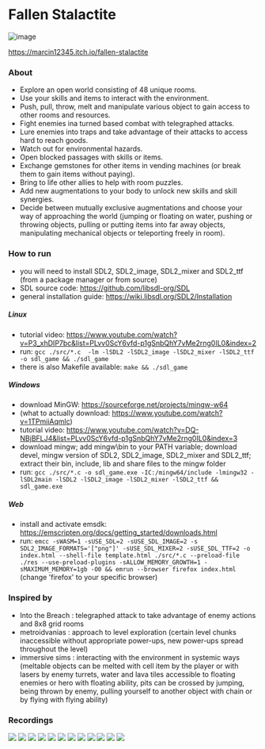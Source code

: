 
# Fallen Stalactite

![image](logo.png)

https://marcin12345.itch.io/fallen-stalactite

### About
- Explore an open world consisting of 48 unique rooms.
- Use your skills and items to interact with the environment.
- Push, pull, throw, melt and manipulate various object to gain access to other rooms and resources.
- Fight enemies ina turned based combat with telegraphed attacks.
- Lure enemies into traps and take advantage of their attacks to access hard to reach goods.
- Watch out for environmental hazards.
- Open blocked passages with skills or items.
- Exchange gemstones for other items in vending machines (or break them to gain items without paying).
- Bring to life other allies to help with room puzzles.
- Add new augmentations to your body to unlock new skills and skill synergies.
- Decide between mutually exclusive augmentations and choose your way of approaching the world (jumping or floating on water, pushing or throwing objects, pulling  or putting items into far away objects, manipulating mechanical objects or teleporting freely in room).

### How to run
- you will need to install SDL2, SDL2_image, SDL2_mixer and SDL2_ttf (from a package manager or from source)
- SDL source code: https://github.com/libsdl-org/SDL
- general installation guide: https://wiki.libsdl.org/SDL2/Installation
##### Linux
- tutorial video: https://www.youtube.com/watch?v=P3_xhDIP7bc&list=PLvv0ScY6vfd-p1gSnbQhY7vMe2rng0IL0&index=2
- run: `gcc ./src/*.c  -lm -lSDL2 -lSDL2_image -lSDL2_mixer -lSDL2_ttf -o sdl_game && ./sdl_game`
- there is also Makefile available: `make && ./sdl_game`
##### Windows
- download MinGW: https://sourceforge.net/projects/mingw-w64
- (what to actually download: https://www.youtube.com/watch?v=1TPmiiAqmlc)
- tutorial video: https://www.youtube.com/watch?v=DQ-NBjBFLJ4&list=PLvv0ScY6vfd-p1gSnbQhY7vMe2rng0IL0&index=3
- download mingw; add mingw\bin to your PATH variable; download devel, mingw version of SDL2, SDL2_image, SDL2_mixer and SDL2_ttf; extract their bin, include, lib and share files to the mingw folder
- run: `gcc ./src/*.c -o sdl_game.exe -IC:/mingw64/include -lmingw32 -lSDL2main -lSDL2 -lSDL2_image -lSDL2_mixer -lSDL2_ttf && sdl_game.exe`
##### Web
- install and activate emsdk: https://emscripten.org/docs/getting_started/downloads.html
- run: `emcc -sWASM=1 -sUSE_SDL=2 -sUSE_SDL_IMAGE=2 -s SDL2_IMAGE_FORMATS='["png"]' -sUSE_SDL_MIXER=2 -sUSE_SDL_TTF=2 -o index.html --shell-file template.html ./src/*.c --preload-file ./res --use-preload-plugins -sALLOW_MEMORY_GROWTH=1 -sMAXIMUM_MEMORY=1gb -O0 && emrun --browser firefox index.html` (change 'firefox' to your specific browser)

### Inspired by
- Into the Breach : telegraphed attack to take advantage of enemy actions and 8x8 grid rooms
- metroidvanias : approach to level exploration (certain level chunks inaccessible without appropriate power-ups, new power-ups spread throughout the level)
- immersive sims : interacting with the environment in systemic ways (meltable objects can be melted with cell item by the player or with lasers by enemy turrets, water and lava tiles accessible to floating enemies or hero with floating ability, pits can be crossed by jumping, being thrown by enemy, pulling yourself to another object with chain or by flying with flying ability)

### Recordings

<p float="center">
  <img src="./doc/rec_1.gif" />
  <img src="./doc/rec_2.gif" /> 
  <img src="./doc/rec_3.gif" />
  <img src="./doc/rec_4.gif" />
  <img src="./doc/rec_5.gif" />
  <img src="./doc/rec_6.gif" />
  <img src="./doc/rec_7.gif" />
  <img src="./doc/rec_8.gif" />
  <img src="./doc/rec_9.gif" />
  <img src="./doc/rec_10.gif" />
  <img src="./doc/rec_11.gif" />
  <img src="./doc/rec_12.gif" />
</p>
